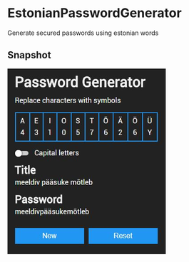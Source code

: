 # EstonianPasswordGenerator
Generate secured passwords using estonian words

## Snapshot
![alt text](https://github.com/gregorlaan/EstonianPasswordGenerator/blob/master/snapshot.PNG "App Preview")

